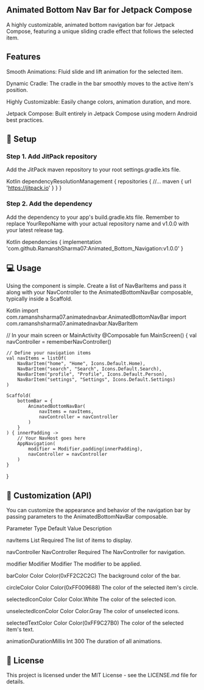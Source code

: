 ## Animated Bottom Nav Bar for Jetpack Compose
A highly customizable, animated bottom navigation bar for Jetpack Compose, featuring a unique sliding cradle effect that follows the selected item.

## Features
Smooth Animations: Fluid slide and lift animation for the selected item.

Dynamic Cradle: The cradle in the bar smoothly moves to the active item's position.

Highly Customizable: Easily change colors, animation duration, and more.

Jetpack Compose: Built entirely in Jetpack Compose using modern Android best practices.

## 🚀 Setup
### Step 1. Add JitPack repository

Add the JitPack maven repository to your root settings.gradle.kts file.

Kotlin
dependencyResolutionManagement {
    repositories {
        //...
        maven { url 'https://jitpack.io' }
    }
}
### Step 2. Add the dependency

Add the dependency to your app's build.gradle.kts file. Remember to replace YourRepoName with your actual repository name and v1.0.0 with your latest release tag.

Kotlin
dependencies {
    implementation 'com.github.RamanshSharma07:Animated_Bottom_Navigation:v1.0.0'
}
## 💻 Usage
Using the component is simple. Create a list of NavBarItems and pass it along with your NavController to the AnimatedBottomNavBar composable, typically inside a Scaffold.

Kotlin
import com.ramanshsharma07.animatednavbar.AnimatedBottomNavBar
import com.ramanshsharma07.animatednavbar.NavBarItem

// In your main screen or MainActivity
@Composable
fun MainScreen() {
    val navController = rememberNavController()

    // Define your navigation items
    val navItems = listOf(
        NavBarItem("home", "Home", Icons.Default.Home),
        NavBarItem("search", "Search", Icons.Default.Search),
        NavBarItem("profile", "Profile", Icons.Default.Person),
        NavBarItem("settings", "Settings", Icons.Default.Settings)
    )

    Scaffold(
        bottomBar = {
            AnimatedBottomNavBar(
                navItems = navItems,
                navController = navController
            )
        }
    ) { innerPadding ->
        // Your NavHost goes here
        AppNavigation(
            modifier = Modifier.padding(innerPadding),
            navController = navController
        )
    }
}
## 🎨 Customization (API)
You can customize the appearance and behavior of the navigation bar by passing parameters to the AnimatedBottomNavBar composable.

Parameter	Type	Default Value	Description

navItems	List<NavBarItem>	Required	The list of items to display.

navController	NavController	Required	The NavController for navigation.

modifier	Modifier	Modifier	The modifier to be applied.

barColor	Color	Color(0xFF2C2C2C)	The background color of the bar.

circleColor	Color	Color(0xFF009688)	The color of the selected item's circle.

selectedIconColor	Color	Color.White	The color of the selected icon.

unselectedIconColor	Color	Color.Gray	The color of unselected icons.

selectedTextColor	Color	Color(0xFF9C27B0)	The color of the selected item's text.

animationDurationMillis	Int	300	The duration of all animations.

## 📄 License
This project is licensed under the MIT License - see the LICENSE.md file for details.
